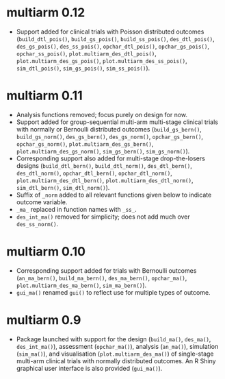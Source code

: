 # multiarm 0.12

* Support added for clinical trials with Poisson distributed outcomes
(`build_dtl_pois()`, `build_gs_pois()`, `build_ss_pois()`, `des_dtl_pois()`,
`des_gs_pois()`, `des_ss_pois()`, `opchar_dtl_pois()`, `opchar_gs_pois()`,
`opchar_ss_pois()`, `plot.multiarm_des_dtl_pois()`,
`plot.multiarm_des_gs_pois()`, `plot.multiarm_des_ss_pois()`, `sim_dtl_pois()`,
`sim_gs_pois()`, `sim_ss_pois()`).

# multiarm 0.11

* Analysis functions removed; focus purely on design for now.
* Support added for group-sequential multi-arm multi-stage clinical trials with
normally or Bernoulli distributed outcomes (`build_gs_bern()`,
`build_gs_norm()`, `des_gs_bern()`,  `des_gs_norm()`, `opchar_gs_bern()`,
`opchar_gs_norm()`, `plot.multiarm_des_gs_bern()`,
`plot.multiarm_des_gs_norm()`, `sim_gs_bern()`, `sim_gs_norm()`).
* Corresponding support also added for multi-stage drop-the-losers designs
(`build_dtl_bern()`, `build_dtl_norm()`, `des_dtl_bern()`, `des_dtl_norm()`,
`opchar_dtl_bern()`, `opchar_dtl_norm()`, `plot.multiarm_des_dtl_bern()`, `plot.multiarm_des_dtl_norm()`, `sim_dtl_bern()`, `sim_dtl_norm()`).
* Suffix of `_norm` added to all relevant functions given below to indicate
outcome variable.
* `_ma_` replaced in function names with `_ss_`.
* `des_int_ma()` removed for simplicity; does not add much over `des_ss_norm()`.

# multiarm 0.10

* Corresponding support added for trials with Bernoulli outcomes
(`an_ma_bern()`, `build_ma_bern()`, `des_ma_bern()`, `opchar_ma()`,
`plot.multiarm_des_ma_bern()`, `sim_ma_bern()`).
* `gui_ma()` renamed `gui()` to reflect use for multiple types of outcome.

# multiarm 0.9

* Package launched with support for the design (`build_ma()`, `des_ma()`,
`des_int_ma()`), assessment (`opchar_ma()`), analysis (`an_ma()`), simulation
(`sim_ma()`), and visualisation (`plot.multiarm_des_ma()`) of single-stage
multi-arm clinical trials with normally distributed outcomes. An R Shiny
graphical user interface is also provided (`gui_ma()`).
